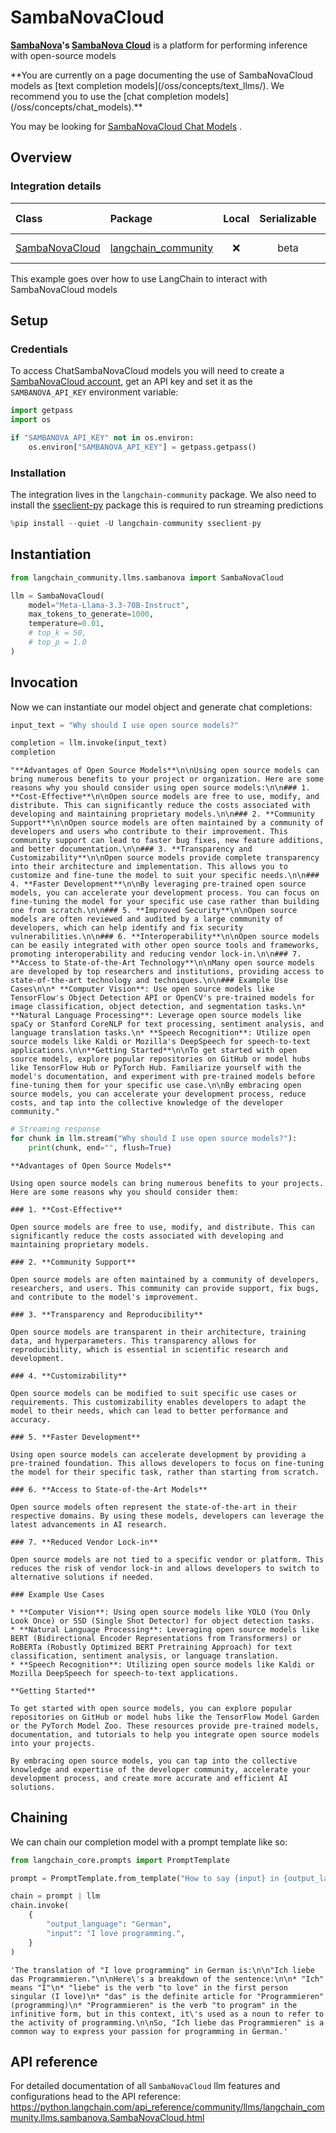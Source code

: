 # SambaNovaCloud

**[SambaNova](https://sambanova.ai/)'s [SambaNova Cloud](https://cloud.sambanova.ai/)** is a platform for performing inference with open-source models

<Warning>
**You are currently on a page documenting the use of SambaNovaCloud models as [text completion models](/oss/concepts/text_llms/). We recommend you to use the [chat completion models](/oss/concepts/chat_models).**


You may be looking for [SambaNovaCloud Chat Models](/oss/integrations/chat/sambanova/) .
</Warning>

## Overview
### Integration details

| Class | Package | Local | Serializable | JS support | Package downloads | Package latest |
| :--- | :--- | :---: | :---: |  :---: | :---: | :---: |
| [SambaNovaCloud](https://python.langchain.com/api_reference/community/llms/langchain_community.llms.sambanova.SambaNovaCloud.html) | [langchain_community](https://python.langchain.com/api_reference/community/index.html) | ❌ | beta | ❌ | ![PyPI - Downloads](https://img.shields.io/pypi/dm/langchain_community?style=flat-square&label=%20) | ![PyPI - Version](https://img.shields.io/pypi/v/langchain_community?style=flat-square&label=%20) |

This example goes over how to use LangChain to interact with SambaNovaCloud models

## Setup

### Credentials
To access ChatSambaNovaCloud models you will need to create a [SambaNovaCloud account](https://cloud.sambanova.ai/), get an API key and set it as the `SAMBANOVA_API_KEY` environment variable:


```python
import getpass
import os

if "SAMBANOVA_API_KEY" not in os.environ:
    os.environ["SAMBANOVA_API_KEY"] = getpass.getpass()
```

### Installation

The integration lives in the `langchain-community` package. We also need  to install the [sseclient-py](https://pypi.org/project/sseclient-py/) package this is required to run streaming predictions 


```python
%pip install --quiet -U langchain-community sseclient-py
```

## Instantiation


```python
from langchain_community.llms.sambanova import SambaNovaCloud

llm = SambaNovaCloud(
    model="Meta-Llama-3.3-70B-Instruct",
    max_tokens_to_generate=1000,
    temperature=0.01,
    # top_k = 50,
    # top_p = 1.0
)
```

## Invocation
Now we can instantiate our model object and generate chat completions:


```python
input_text = "Why should I use open source models?"

completion = llm.invoke(input_text)
completion
```



```output
"**Advantages of Open Source Models**\n\nUsing open source models can bring numerous benefits to your project or organization. Here are some reasons why you should consider using open source models:\n\n### 1. **Cost-Effective**\n\nOpen source models are free to use, modify, and distribute. This can significantly reduce the costs associated with developing and maintaining proprietary models.\n\n### 2. **Community Support**\n\nOpen source models are often maintained by a community of developers and users who contribute to their improvement. This community support can lead to faster bug fixes, new feature additions, and better documentation.\n\n### 3. **Transparency and Customizability**\n\nOpen source models provide complete transparency into their architecture and implementation. This allows you to customize and fine-tune the model to suit your specific needs.\n\n### 4. **Faster Development**\n\nBy leveraging pre-trained open source models, you can accelerate your development process. You can focus on fine-tuning the model for your specific use case rather than building one from scratch.\n\n### 5. **Improved Security**\n\nOpen source models are often reviewed and audited by a large community of developers, which can help identify and fix security vulnerabilities.\n\n### 6. **Interoperability**\n\nOpen source models can be easily integrated with other open source tools and frameworks, promoting interoperability and reducing vendor lock-in.\n\n### 7. **Access to State-of-the-Art Technology**\n\nMany open source models are developed by top researchers and institutions, providing access to state-of-the-art technology and techniques.\n\n### Example Use Cases\n\n* **Computer Vision**: Use open source models like TensorFlow's Object Detection API or OpenCV's pre-trained models for image classification, object detection, and segmentation tasks.\n* **Natural Language Processing**: Leverage open source models like spaCy or Stanford CoreNLP for text processing, sentiment analysis, and language translation tasks.\n* **Speech Recognition**: Utilize open source models like Kaldi or Mozilla's DeepSpeech for speech-to-text applications.\n\n**Getting Started**\n\nTo get started with open source models, explore popular repositories on GitHub or model hubs like TensorFlow Hub or PyTorch Hub. Familiarize yourself with the model's documentation, and experiment with pre-trained models before fine-tuning them for your specific use case.\n\nBy embracing open source models, you can accelerate your development process, reduce costs, and tap into the collective knowledge of the developer community."
```



```python
# Streaming response
for chunk in llm.stream("Why should I use open source models?"):
    print(chunk, end="", flush=True)
```
```output
**Advantages of Open Source Models**

Using open source models can bring numerous benefits to your projects. Here are some reasons why you should consider them:

### 1. **Cost-Effective**

Open source models are free to use, modify, and distribute. This can significantly reduce the costs associated with developing and maintaining proprietary models.

### 2. **Community Support**

Open source models are often maintained by a community of developers, researchers, and users. This community can provide support, fix bugs, and contribute to the model's improvement.

### 3. **Transparency and Reproducibility**

Open source models are transparent in their architecture, training data, and hyperparameters. This transparency allows for reproducibility, which is essential in scientific research and development.

### 4. **Customizability**

Open source models can be modified to suit specific use cases or requirements. This customizability enables developers to adapt the model to their needs, which can lead to better performance and accuracy.

### 5. **Faster Development**

Using open source models can accelerate development by providing a pre-trained foundation. This allows developers to focus on fine-tuning the model for their specific task, rather than starting from scratch.

### 6. **Access to State-of-the-Art Models**

Open source models often represent the state-of-the-art in their respective domains. By using these models, developers can leverage the latest advancements in AI research.

### 7. **Reduced Vendor Lock-in**

Open source models are not tied to a specific vendor or platform. This reduces the risk of vendor lock-in and allows developers to switch to alternative solutions if needed.

### Example Use Cases

* **Computer Vision**: Using open source models like YOLO (You Only Look Once) or SSD (Single Shot Detector) for object detection tasks.
* **Natural Language Processing**: Leveraging open source models like BERT (Bidirectional Encoder Representations from Transformers) or RoBERTa (Robustly Optimized BERT Pretraining Approach) for text classification, sentiment analysis, or language translation.
* **Speech Recognition**: Utilizing open source models like Kaldi or Mozilla DeepSpeech for speech-to-text applications.

**Getting Started**

To get started with open source models, you can explore popular repositories on GitHub or model hubs like the TensorFlow Model Garden or the PyTorch Model Zoo. These resources provide pre-trained models, documentation, and tutorials to help you integrate open source models into your projects.

By embracing open source models, you can tap into the collective knowledge and expertise of the developer community, accelerate your development process, and create more accurate and efficient AI solutions.
```
## Chaining
We can chain our completion model with a prompt template like so:


```python
from langchain_core.prompts import PromptTemplate

prompt = PromptTemplate.from_template("How to say {input} in {output_language}:\n")

chain = prompt | llm
chain.invoke(
    {
        "output_language": "German",
        "input": "I love programming.",
    }
)
```



```output
'The translation of "I love programming" in German is:\n\n"Ich liebe das Programmieren."\n\nHere\'s a breakdown of the sentence:\n\n* "Ich" means "I"\n* "liebe" is the verb "to love" in the first person singular (I love)\n* "das" is the definite article for "Programmieren" (programming)\n* "Programmieren" is the verb "to program" in the infinitive form, but in this context, it\'s used as a noun to refer to the activity of programming.\n\nSo, "Ich liebe das Programmieren" is a common way to express your passion for programming in German.'
```


## API reference

For detailed documentation of all `SambaNovaCloud` llm features and configurations head to the API reference: https://python.langchain.com/api_reference/community/llms/langchain_community.llms.sambanova.SambaNovaCloud.html
